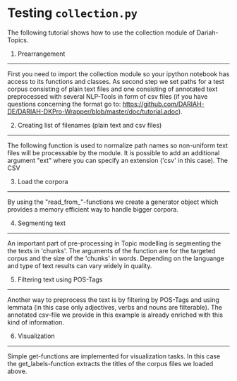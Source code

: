 # Testing `collection.py`

The following tutorial shows how to use the collection module of Dariah-Topics.

1. Prearrangement
----
First you need to import the collection module so your ipython notebook has access to its functions and classes.
As second step we set paths for a test corpus consisting of plain text files and one consisting of annotated text preprocessed with several NLP-Tools in form of csv files (if you have questions concerning the format go to: https://github.com/DARIAH-DE/DARIAH-DKPro-Wrapper/blob/master/doc/tutorial.adoc). 

2. Creating list of filenames (plain text and csv files)
----
The following function is used to normalize path names so non-uniform text files will be processable by the module. It is possible to add an additional argument "ext" where you can specify an extension ('csv' in this case). The CSV

3. Load the corpora
----
By using the "read\_from\_"-functions we create a generator object which provides a memory efficient way to handle bigger corpora.

4. Segmenting text
----
An important part of pre-processing in Topic modelling is segmenting the the texts in 'chunks'. The arguments of the function are for the targeted corpus and the size of the 'chunks' in words. Depending on the languange and type of text results can vary widely in quality.

5. Filtering text using POS-Tags
----
Another way to preprocess the text is by filtering by POS-Tags and using lemmata (in this case only adjectives, verbs and nouns are filterable). The annotated csv-file we provide in this example is already enriched with this kind of information. 

6. Visualization
----
Simple get-functions are implemented for visualization tasks. In this case the get_labels-function extracts the titles of the corpus files we loaded above.